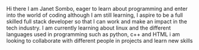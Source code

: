 
Hi there I am Janet Sombo, eager to learn about programming and enter into the world of coding
although I am still learning, I aspire to be a full skilled full stack developer so that I can work and make an impact in the tech industry.
I am currently learning about linux and the different languages used in programming such as python, c++ and HTML
i am looking to collaborate with different people in projects and learn new skills


  
  

  
